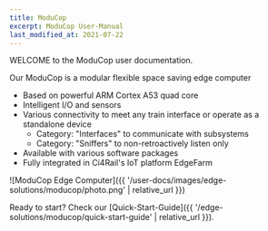 ```yaml
---
title: ModuCop
excerpt: ModuCop User-Manual
last_modified_at: 2021-07-22
---
```


WELCOME to the ModuCop user documentation.

Our ModuCop is a modular flexible space saving edge computer
* Based on powerful ARM Cortex A53 quad core
* Intelligent I/O and sensors
* Various connectivity to meet any train interface or operate as a standalone device
  * Category: "Interfaces" to communicate with subsystems
  * Category: "Sniffers" to non-retroactively listen only
* Available with various software packages
* Fully integrated in Ci4Rail's IoT platform EdgeFarm

![ModuCop Edge Computer]({{ '/user-docs/images/edge-solutions/moducop/photo.png' | relative_url }})

Ready to start? Check our [Quick-Start-Guide]({{ '/edge-solutions/moducop/quick-start-guide' | relative_url }}).